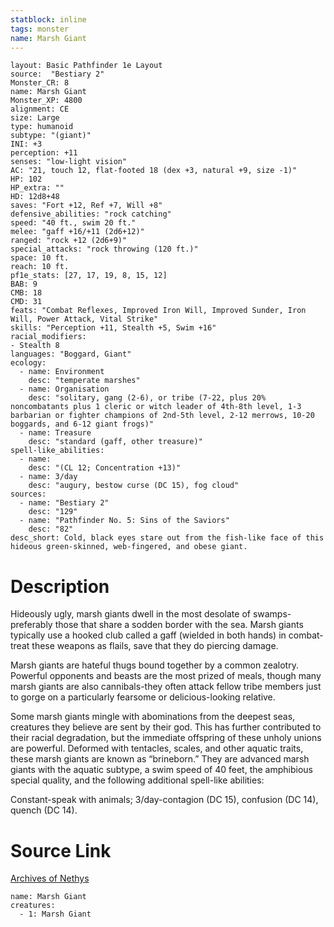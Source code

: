 ```yaml
---
statblock: inline
tags: monster
name: Marsh Giant
---
```

```statblock
layout: Basic Pathfinder 1e Layout
source:  "Bestiary 2"
Monster_CR: 8
name: Marsh Giant
Monster_XP: 4800
alignment: CE
size: Large
type: humanoid
subtype: "(giant)"
INI: +3
perception: +11
senses: "low-light vision"
AC: "21, touch 12, flat-footed 18 (dex +3, natural +9, size -1)"
HP: 102
HP_extra: ""
HD: 12d8+48
saves: "Fort +12, Ref +7, Will +8"
defensive_abilities: "rock catching"
speed: "40 ft., swim 20 ft."
melee: "gaff +16/+11 (2d6+12)"
ranged: "rock +12 (2d6+9)"
special_attacks: "rock throwing (120 ft.)"
space: 10 ft.
reach: 10 ft.
pf1e_stats: [27, 17, 19, 8, 15, 12]
BAB: 9
CMB: 18
CMD: 31
feats: "Combat Reflexes, Improved Iron Will, Improved Sunder, Iron Will, Power Attack, Vital Strike"
skills: "Perception +11, Stealth +5, Swim +16"
racial_modifiers:
- Stealth 8
languages: "Boggard, Giant"
ecology:
  - name: Environment
    desc: "temperate marshes"
  - name: Organisation
    desc: "solitary, gang (2-6), or tribe (7-22, plus 20% noncombatants plus 1 cleric or witch leader of 4th-8th level, 1-3 barbarian or fighter champions of 2nd-5th level, 2-12 merrows, 10-20 boggards, and 6-12 giant frogs)"
  - name: Treasure
    desc: "standard (gaff, other treasure)"
spell-like_abilities:
  - name:
    desc: "(CL 12; Concentration +13)"
  - name: 3/day
    desc: "augury, bestow curse (DC 15), fog cloud"
sources:
  - name: "Bestiary 2"
    desc: "129"
  - name: "Pathfinder No. 5: Sins of the Saviors"
    desc: "82"
desc_short: Cold, black eyes stare out from the fish-like face of this hideous green-skinned, web-fingered, and obese giant.
```
# Description
Hideously ugly, marsh giants dwell in the most desolate of swamps-preferably those that share a sodden border with the sea. Marsh giants typically use a hooked club called a gaff (wielded in both hands) in combat-treat these weapons as flails, save that they do piercing damage.

Marsh giants are hateful thugs bound together by a common zealotry. Powerful opponents and beasts are the most prized of meals, though many marsh giants are also cannibals-they often attack fellow tribe members just to gorge on a particularly fearsome or delicious-looking relative.

Some marsh giants mingle with abominations from the deepest seas, creatures they believe are sent by their god. This has further contributed to their racial degradation, but the immediate offspring of these unholy unions are powerful. Deformed with tentacles, scales, and other aquatic traits, these marsh giants are known as “brineborn.” They are advanced marsh giants with the aquatic subtype, a swim speed of 40 feet, the amphibious special quality, and the following additional spell-like abilities:

Constant-speak with animals; 3/day-contagion (DC 15), confusion (DC 14), quench (DC 14).
# Source Link
[Archives of Nethys](https://aonprd.com/MonsterDisplay.aspx?ItemName=Marsh%20Giant)
```encounter-table
name: Marsh Giant
creatures:
  - 1: Marsh Giant
```
